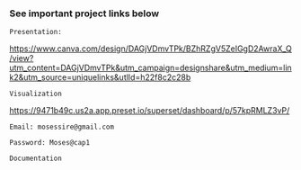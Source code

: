 ### See important project links below

`` Presentation: ``

 <https://www.canva.com/design/DAGjVDmvTPk/BZhRZgV5ZeIGgD2AwraX_Q/view?utm_content=DAGjVDmvTPk&utm_campaign=designshare&utm_medium=link2&utm_source=uniquelinks&utlId=h22f8c2c28b>

`` Visualization ``

<https://9471b49c.us2a.app.preset.io/superset/dashboard/p/57kpRMLZ3vP/>

`` Email: mosessire@gmail.com ``

`` Password: Moses@cap1 ``

`` Documentation ``



